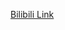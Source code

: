 [Bilibili Link](https://www.bilibili.com/video/BV1du17YfE5G/?spm_id_from=333.788.recommend_more_video.3&vd_source=c801aa3fac0e6e97b0df71f74a8b25bd)